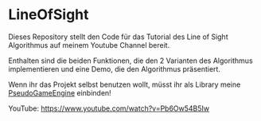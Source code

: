 # LineOfSight

Dieses Repository stellt den Code für das Tutorial des Line
of Sight Algorithmus auf meinem Youtube Channel bereit.

Enthalten sind die beiden Funktionen, die den 2 Varianten
des Algorithmus implementieren und eine Demo, die den
Algorithmus präsentiert.

Wenn ihr das Projekt selbst benutzen wollt, müsst ihr als Library meine
[PseudoGameEngine](https://github.com/KoKoKotlin/PseudoGameEngine) einbinden!

YouTube: https://www.youtube.com/watch?v=Pb6Ow54B5Iw
